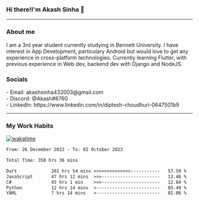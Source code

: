 <h3>Hi there!I'm Akash Sinha 👋</h3>

--- 

<h3>About me</h3>
I am a 3rd year student currently studying in Bennett University. I have interest in App Development, particulary Android but would love to get any experience in cross-platform technologies. Currently learning Flutter, with previous experience in Web dev, backend dev with Django and NodeJS.

<h3>Socials</h3>
 - Email: akashsinha432003@gmail.com<br>
 - Discord: @Akash#8760<br>
 - LinkedIn: https://www.linkedin.com/in/diptesh-choudhuri-0647501b9<br>


---

<h3>My Work Habits</h3>

[![wakatime](https://wakatime.com/badge/user/938b2951-49cf-4810-9b9e-c17cde3d3343.svg)](https://wakatime.com/@938b2951-49cf-4810-9b9e-c17cde3d3343)

<!--START_SECTION:waka-->

```txt
From: 26 December 2022 - To: 02 October 2023

Total Time: 350 hrs 36 mins

Dart             201 hrs 54 mins >>>>>>>>>>>>>>-----------   57.59 %
JavaScript       47 hrs 12 mins  >>>----------------------   13.46 %
C#               45 hrs 1 min    >>>----------------------   12.84 %
Python           12 hrs 14 mins  >------------------------   03.49 %
YAML             7 hrs 14 mins   >------------------------   02.06 %
```

<!--END_SECTION:waka-->

